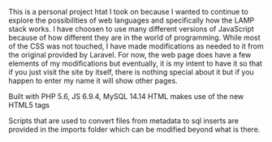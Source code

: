 This is a personal project htat I took on because I wanted to continue to explore the possibilities of web languages and specifically how the LAMP stack works. I have choosen to use many different versions of JavaScript because of how different they are in the world of programming. While most of the CSS was not touched, I have made modifications as needed to it from the original provided by Laravel. For now, the web page does have a few elements of my modifications but eventually, it is my intent to have it so that if you just visit the site by itself, there is nothing special about it but if you happen to enter my name it will show other pages.

Built with PHP 5.6, JS 6.9.4, MySQL 14.14
HTML makes use of the new HTML5 tags

Scripts that are used to convert files from metadata to sql inserts are provided in the imports folder which can be modified beyond what is there.
